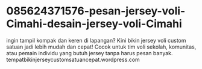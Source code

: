 # 085624371576-pesan-jersey-voli-Cimahi-desain-jersey-voli-Cimahi
ingin tampil kompak dan keren di lapangan? Kini bikin jersey voli custom satuan jadi lebih mudah dan cepat! Cocok untuk tim voli sekolah, komunitas, atau pemain individu yang butuh jersey tanpa harus pesan banyak.   tempatbikinjerseycustomsatuancepat.wordpress.com
